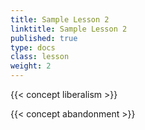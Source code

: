 ```yaml
---
title: Sample Lesson 2
linktitle: Sample Lesson 2
published: true
type: docs
class: lesson
weight: 2
---
```


{{< concept liberalism >}}

{{< concept abandonment >}}



